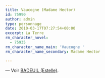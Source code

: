```yaml
---
title: Vaucogne (Madame Hector)
id: 75990
author: admin
type: personnage
date: 2010-03-17T07:27:54+00:00
excerpt: La Terre
rm_character_novel:
  - 75935
rm_character_name_main: 'Vaucogne '
rm_character_name_secondary: Madame Hector

---
```

— Voir <a href="/personnage/badeuil-estelle/" target="_self">BADEUIL (Estelle)</a>.